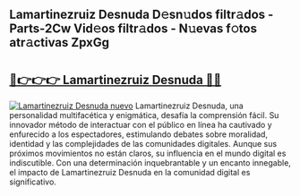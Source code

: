 ## Lamartinezruiz Desnuda D𝚎sn𝚞dos filtr𝚊dos - Parts-2Cw Vid𝚎os filtr𝚊dos - N𝚞evas f𝚘tos atr𝚊ctivas ZpxGg

# <h2><a href="http://mb2udh.tromn.icu/?c=Lamartinezruiz+Desnuda">🔗👉👉👉 Lamartinezruiz Desnuda 🔗🔗</a></h2>

[![Lamartinezruiz Desnuda nuevo](https://i.imgur.com/pEAQMta.gif)](http://mb2udh.tromn.icu/?c=Lamartinezruiz+Desnuda)
Lamartinezruiz Desnuda, una personalidad multifacética y enigmática, desafía la comprensión fácil. Su innovador método de interactuar con el público en línea ha cautivado y enfurecido a los espectadores, estimulando debates sobre moralidad, identidad y las complejidades de las comunidades digitales. Aunque sus próximos movimientos no están claros, su influencia en el mundo digital es indiscutible. Con una determinación inquebrantable y un encanto innegable, el impacto de Lamartinezruiz Desnuda en la comunidad digital es significativo.
